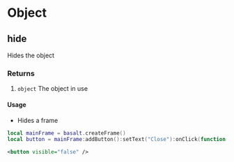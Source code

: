 # Object

## hide

Hides the object

### Returns

1. `object` The object in use

#### Usage

* Hides a frame

```lua
local mainFrame = basalt.createFrame()
local button = mainFrame:addButton():setText("Close"):onClick(function() mainFrame:hide() end)
```

```xml
<button visible="false" />
```
